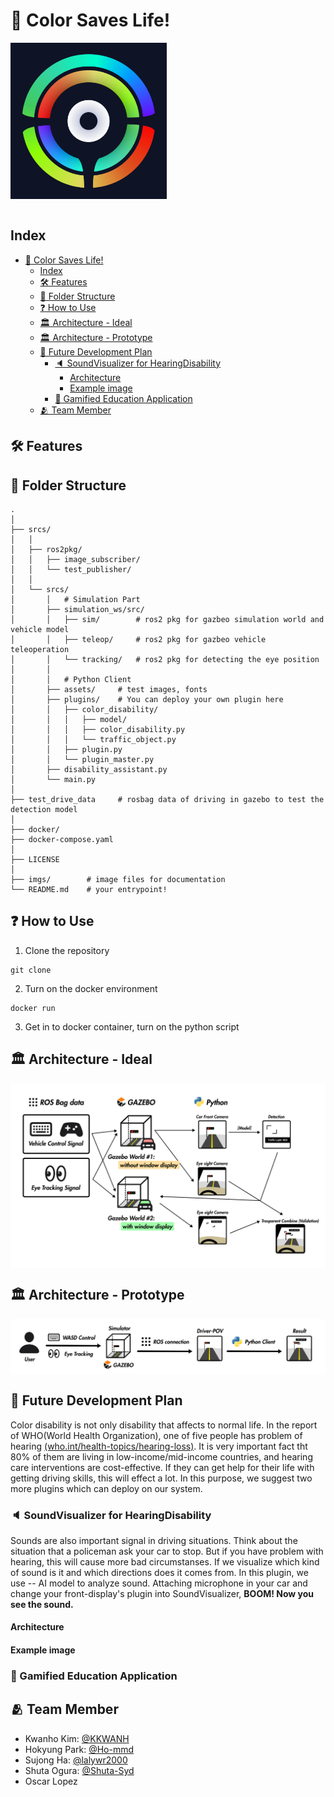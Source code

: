 # 🎨 Color Saves Life!

<div width="100%"><img src="/imgs/logo.png" align="center" width="250"></div><br/>

## Index
- [🎨 Color Saves Life!](#-color-saves-life)
  - [Index](#index)
  - [🛠️ Features](#️-features)
  - [📁 Folder Structure](#-folder-structure)
  - [❓ How to Use](#-how-to-use)
  - [🏛️ Architecture - Ideal](#️-architecture---ideal)
  - [🏛️ Architecture - Prototype](#️-architecture---prototype)
  - [🤔 Future Development Plan](#-future-development-plan)
    - [🔈 SoundVisualizer for HearingDisability](#-soundvisualizer-for-hearingdisability)
      - [Architecture](#architecture)
      - [Example image](#example-image)
    - [🏫 Gamified Education Application](#-gamified-education-application)
  - [🫂 Team Member](#-team-member)

## 🛠️ Features

## 📁 Folder Structure
```shell
.
│
├── srcs/
│   │   
│   ├── ros2pkg/
│   │   ├── image_subscriber/
│   │   └── test_publisher/
│   │
│   └── srcs/
│       │   # Simulation Part
│       ├── simulation_ws/src/
│       │   ├── sim/        # ros2 pkg for gazbeo simulation world and vehicle model
│       │   ├── teleop/     # ros2 pkg for gazbeo vehicle teleoperation
│       │   └── tracking/   # ros2 pkg for detecting the eye position
│       │
│       │   # Python Client
│       ├── assets/     # test images, fonts
│       ├── plugins/    # You can deploy your own plugin here
│       │   ├── color_disability/
│       │   │   ├── model/
│       │   │   ├── color_disability.py
│       │   │   └── traffic_object.py
│       │   ├── plugin.py
│       │   └── plugin_master.py
│       ├── disability_assistant.py
│       └── main.py
│
├── test_drive_data     # rosbag data of driving in gazebo to test the detection model
│
├── docker/
├── docker-compose.yaml
│
├── LICENSE
│
├── imgs/        # image files for documentation
└── README.md    # your entrypoint!
```

## ❓ How to Use

1. Clone the repository
```shell
git clone
```

2. Turn on the docker environment
```shell
docker run
```

3. Get in to docker container, turn on the python script


## 🏛️ Architecture - Ideal

<img src="/imgs/architecture-ideal.png" align="center">

## 🏛️ Architecture - Prototype

<img src="/imgs/architecture-prototype.png" align="center">

## 🤔 Future Development Plan

Color disability is not only disability that affects to normal life. In the report of WHO(World Health Organization), one of five people has problem of hearing [(who.int/health-topics/hearing-loss)](https://www.who.int/health-topics/hearing-loss#tab=tab_1). It is very important fact tht 80% of them are living in low-income/mid-income countries, and hearing care interventions are cost-effective. If they can get help for their life with getting driving skills, this will effect a lot. In this purpose, we suggest two more plugins which can deploy on our system.

### 🔈 SoundVisualizer for HearingDisability

Sounds are also important signal in driving situations. Think about the situation that a policeman ask your car to stop. But if you have problem with hearing, this will cause more bad circumstanses. If we visualize which kind of sound is it and which directions does it comes from. In this plugin, we use -- AI model to analyze sound. Attaching microphone in your car and change your front-display's plugin into SoundVisualizer, **BOOM! Now you see the sound.**

#### Architecture

#### Example image

### 🏫 Gamified Education Application

## 🫂 Team Member
- Kwanho Kim: [@KKWANH](https://github.com/KKWANH)
- Hokyung Park: [@Ho-mmd](https://github.com/ho-mmd)
- Sujong Ha: [@lalywr2000](https://github.com/lalywr2000)
- Shuta Ogura: [@Shuta-Syd](https://github.com/Shuta-Syd)
- Oscar Lopez
